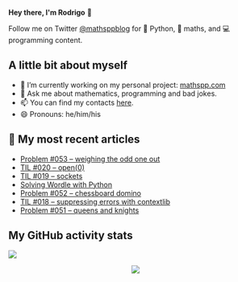 **Hey there, I'm Rodrigo** 👋

Follow me on Twitter [@mathsppblog][twitter] for 🐍 Python, 🧠 maths, and 💻 programming content.


## A little bit about myself

- 🔭 I’m currently working on my personal project: [mathspp.com](https://mathspp.com)
- 💬 Ask me about mathematics, programming and bad jokes.
- 📫 You can find my contacts [here](https://mathspp.com/about#contacts).
- 😄 Pronouns: he/him/his


## 📖 My most recent articles

<!-- BLOG-POST-LIST:START -->
- [Problem #053 – weighing the odd one out](https://mathspp.com/blog/problems/weighing-the-odd-one-out)
- [TIL #020 – open&lpar;0&rpar;](https://mathspp.com/blog/til/020)
- [TIL #019 – sockets](https://mathspp.com/blog/til/019)
- [Solving Wordle with Python](https://mathspp.com/blog/solving-wordle-with-python)
- [Problem #052 – chessboard domino](https://mathspp.com/blog/problems/chessboard-domino)
- [TIL #018 – suppressing errors with contextlib](https://mathspp.com/blog/til/018)
- [Problem #051 – queens and knights](https://mathspp.com/blog/problems/queens-and-knights)
<!-- BLOG-POST-LIST:END -->


##  My GitHub activity stats

![](https://github-readme-stats.vercel.app/api?username=RojerGS&hide=stars&count_private=true&show_icons=true)

<p align='center'><img src='https://visitor-badge.laobi.icu/badge?page_id=RojerGS'></p>

[twitter]: https://twitter.com/mathsppblog
